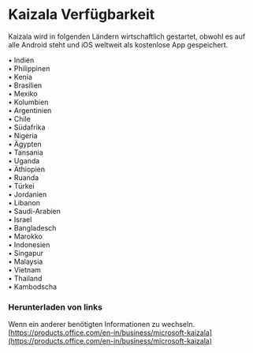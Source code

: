 # <a name="kaizala-availability"></a>Kaizala Verfügbarkeit 
Kaizala wird in folgenden Ländern wirtschaftlich gestartet, obwohl es auf alle Android steht und iOS weltweit als kostenlose App gespeichert. 

• Indien
<br>
• Philippinen
<br>
• Kenia
<br>
• Brasilien
<br>
• Mexiko
<br>
• Kolumbien
<br>
• Argentinien
<br>
• Chile
<br>
• Südafrika
<br>
• Nigeria
<br>
• Ägypten
<br>
• Tansania
<br>
• Uganda
<br>
• Äthiopien
<br>
• Ruanda
<br>
• Türkei
<br>
• Jordanien
<br>
• Libanon
<br>
• Saudi-Arabien
<br>
• Israel
<br>
• Bangladesch
<br>
• Marokko
<br>
• Indonesien
<br>
• Singapur
<br>
• Malaysia
<br>
• Vietnam
<br>
• Thailand
<br>
• Kambodscha

### <a name="download-links"></a>Herunterladen von links
Wenn ein anderer benötigten Informationen zu wechseln.[https://products.office.com/en-in/business/microsoft-kaizala](https://products.office.com/en-in/business/microsoft-kaizala)
